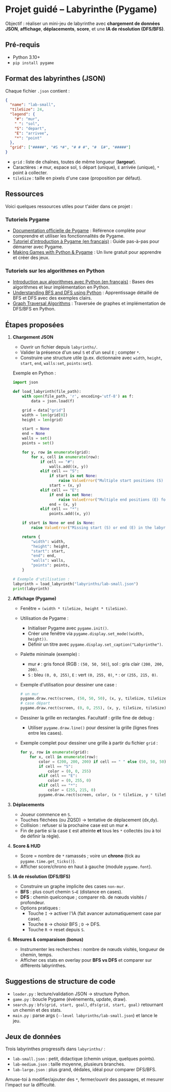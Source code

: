 # Projet guidé – Labyrinthe (Pygame)

Objectif : réaliser un mini-jeu de labyrinthe avec **chargement de données JSON**,
**affichage**, **déplacements**, **score**, et une **IA de résolution (DFS/BFS)**.

## Pré-requis

- Python 3.10+
- `pip install pygame`

## Format des labyrinthes (JSON)

Chaque fichier `.json` contient :

```json
{
  "name": "lab-small",
  "tileSize": 24,
  "legend": {
    "#": "mur",
    " ": "sol",
    "S": "depart",
    "E": "arrivee",
    "*": "point"
  },
  "grid": ["#####", "#S *#", "# # #", "#  E#", "#####"]
}
```

- `grid` : liste de chaînes, toutes de même longueur (**largeur**).
- Caractères : `#` mur, espace sol, `S` départ (unique), `E` arrivée (unique),
  `*` point à collecter.
- `tileSize` : taille en pixels d'une case (proposition par défaut).

## Ressources

Voici quelques ressources utiles pour t'aider dans ce projet :

### Tutoriels Pygame

- [Documentation officielle de Pygame](https://www.pygame.org/docs/) :
  Référence complète pour comprendre et utiliser les fonctionnalités de Pygame.
- [Tutoriel d'introduction à Pygame (en français)](https://openclassrooms.com/fr/courses/4425106-realisez-un-jeu-video-avec-pygame) :
  Guide pas-à-pas pour démarrer avec Pygame.
- [Making Games with Python & Pygame](https://inventwithpython.com/pygame/) :
  Un livre gratuit pour apprendre et créer des jeux.

### Tutoriels sur les algorithmes en Python

- [Introduction aux algorithmes avec Python (en français)](https://openclassrooms.com/fr/courses/4425126-apprenez-les-bases-des-algorithmes-avec-python) :
  Bases des algorithmes et leur implémentation en Python.
- [Understanding BFS and DFS using Python](https://www.geeksforgeeks.org/breadth-first-search-or-bfs-for-a-graph/) :
  Apprentissage détaillé de BFS et DFS avec des exemples clairs.
- [Graph Traversal Algorithms](https://realpython.com/graphs-python/#graph-traversal) :
  Traversée de graphes et implémentation de DFS/BFS en Python.

## Étapes proposées

1. **Chargement JSON**
   - Ouvrir un fichier depuis `labyrinths/`.
   - Valider la présence d'un seul `S` et d'un seul `E` ; compter `*`.
   - Construire une structure utile (p.ex. dictionnaire avec `width`, `height`,
     `start`, `end`, `walls:set`, `points:set`).

   Exemple en Python :

   ```python
   import json

   def load_labyrinth(file_path):
       with open(file_path, 'r', encoding='utf-8') as f:
           data = json.load(f)

       grid = data["grid"]
       width = len(grid[0])
       height = len(grid)

       start = None
       end = None
       walls = set()
       points = set()

       for y, row in enumerate(grid):
           for x, cell in enumerate(row):
               if cell == "#":
                   walls.add((x, y))
               elif cell == "S":
                   if start is not None:
                       raise ValueError("Multiple start positions (S) found!")
                   start = (x, y)
               elif cell == "E":
                   if end is not None:
                       raise ValueError("Multiple end positions (E) found!")
                   end = (x, y)
               elif cell == "*":
                   points.add((x, y))

       if start is None or end is None:
           raise ValueError("Missing start (S) or end (E) in the labyrinth!")

       return {
           "width": width,
           "height": height,
           "start": start,
           "end": end,
           "walls": walls,
           "points": points,
       }

   # Exemple d'utilisation :
   labyrinth = load_labyrinth("labyrinths/lab-small.json")
   print(labyrinth)
   ```

2. **Affichage (Pygame)**
   - Fenêtre = `(width * tileSize, height * tileSize)`.
   - Utilisation de Pygame :
     - Initialiser Pygame avec `pygame.init()`.
     - Créer une fenêtre via `pygame.display.set_mode((width, height))`.
     - Définir un titre avec `pygame.display.set_caption("Labyrinthe")`.
   - Palette minimale (exemple) :
     - mur `#` : gris foncé (RGB : `(50, 50, 50)`),
       sol : gris clair `(200, 200, 200)`.
     - `S` : bleu `(0, 0, 255)`, `E` : vert `(0, 255, 0)`,
       `*` : or `(255, 215, 0)`.
   - Exemple d'utilisation pour dessiner une case :

     ```python
     # un mur
     pygame.draw.rect(screen, (50, 50, 50), (x, y, tileSize, tileSize))
     # case départ
     pygame.draw.rect(screen, (0, 0, 255), (x, y, tileSize, tileSize))
     ```

   - Dessiner la grille en rectangles. Facultatif : grille fine de debug :
     - Utiliser `pygame.draw.line()` pour dessiner la grille
       (lignes fines entre les cases).
   - Exemple complet pour dessiner une grille à partir du fichier `grid` :

     ```python
     for y, row in enumerate(grid):
         for x, cell in enumerate(row):
             color = (200, 200, 200) if cell == " " else (50, 50, 50)
             if cell == "S":
                 color = (0, 0, 255)
             elif cell == "E":
                 color = (0, 255, 0)
             elif cell == "*":
                 color = (255, 215, 0)
             pygame.draw.rect(screen, color, (x * tileSize, y * tileSize, tileSize, tileSize))
     ```

3. **Déplacements**
   - Joueur commence en `S`.
   - Touches fléchées (ou ZQSD) → tentative de déplacement (dx,dy).
   - Collision : refuser si la prochaine case est un mur `#`.
   - Fin de partie si la case `E` est atteinte **et** tous les `*` collectés
     (ou à toi de définir la règle).

4. **Score & HUD**
   - Score = nombre de `*` ramassés ; voire un **chrono**
     (tick au `pygame.time.get_ticks()`).
   - Afficher score/chrono en haut à gauche (module `pygame.font`).

5. **IA de résolution (DFS/BFS)**
   - Construire un graphe implicite des cases `non-mur`.
   - **BFS** : plus court chemin `S→E` (distance en cases).
   - **DFS** : chemin quelconque ; comparer nb. de nœuds visités / profondeur.
   - Options pratiques :
     - Touche `I` -> activer l'IA (fait avancer automatiquement case par case).
     - Touche `B` -> choisir BFS ; `D` -> DFS.
     - Touche `R` -> reset depuis `S`.

6. **Mesures & comparaison (bonus)**
   - Instrumenter les recherches : nombre de nœuds visités, longueur de chemin,
     temps.
   - Afficher ces stats en overlay pour **BFS vs DFS** et comparer sur
     différents labyrinthes.

## Suggestions de structure de code

- `loader.py` : lecture/validation JSON → structure Python.
- `game.py` : boucle Pygame (événements, update, draw).
- `search.py` : `bfs(grid, start, goal)`, `dfs(grid, start, goal)`
  retournant un chemin et des stats.
- `main.py` : parse args (`--level labyrinths/lab-small.json`) et lance le jeu.

## Jeux de données

Trois labyrinthes progressifs dans `labyrinths/` :

- `lab-small.json` : petit, didactique (chemin unique, quelques points).
- `lab-medium.json` : taille moyenne, plusieurs branches.
- `lab-large.json` : plus grand, dédales, idéal pour comparer DFS/BFS.

Amuse-toi à modifier/ajouter des `*`, fermer/ouvrir des passages,
et mesurer l'impact sur la difficulté.

```

```
